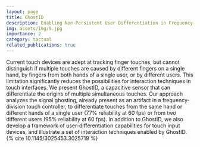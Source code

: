 ```yaml
---
layout: page
title: GhostID
description: Enabling Non-Persistent User Differentiation in Frequency-Division Capacitive Multi-Touch Sensors
img: assets/img/9.jpg
importance: 2
category: tactual
related_publications: true
---
```


Current touch devices are adept at tracking finger touches, but cannot distinguish if multiple touches are caused by different fingers on a single hand, by fingers from both hands of a single user, or by different users. This limitation significantly reduces the possibilities for interaction techniques in touch interfaces. We present GhostID, a capacitive sensor that can differentiate the origins of multiple simultaneous touches. Our approach analyzes the signal ghosting, already present as an artifact in a frequency-division touch controller, to differentiate touches from the same hand or different hands of a single user (77% reliability at 60 fps) or from two different users (95% reliability at 60 fps). In addition to GhostID, we also develop a framework of user-differentiation capabilities for touch input devices, and illustrate a set of interaction techniques enabled by GhostID.{% cite 10.1145/3025453.3025719 %}
